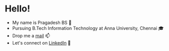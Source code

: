 # Hello! 
- My name is Pragadesh BS 👦
- Pursuing B.Tech Information Technology at Anna University, Chennai 🎓
- Drop me a <a href="mailto:pragadeshbs@pm.me">mail</a> 📫
- Let's connect on <a href="https://www.linkedin.com/in/pragadeshbs/">LinkedIn</a> 🤝
